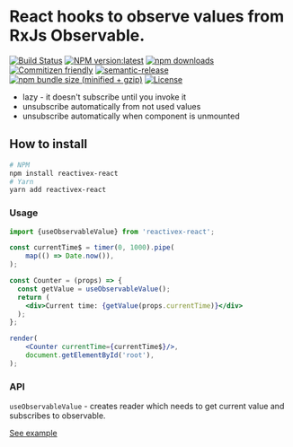 # React hooks to observe values from RxJs Observable.

[![Build Status](https://travis-ci.com/IgorBabkin/rxjs-react.svg?branch=master)](https://travis-ci.com/IgorBabkin/rxjs-react)
[![NPM version:latest](https://img.shields.io/npm/v/reactivex-react/latest.svg?style=flat-square)](https://www.npmjs.com/package/reactivex-react)
[![npm downloads](https://img.shields.io/npm/dt/reactivex-react.svg?style=flat-square)](https://www.npmjs.com/package/reactivex-react)
[![Commitizen friendly](https://img.shields.io/badge/commitizen-friendly-brightgreen.svg)](http://commitizen.github.io/cz-cli/)
[![semantic-release](https://img.shields.io/badge/%20%20%F0%9F%93%A6%F0%9F%9A%80-semantic--release-e10079.svg)](https://github.com/semantic-release/semantic-release)
[![npm bundle size (minified + gzip)](https://img.shields.io/bundlephobia/minzip/reactivex-react.svg)](https://www.npmjs.com/package/reactivex-react)
[![License](https://img.shields.io/npm/l/reactivex-react)](https://www.npmjs.com/package/reactivex-react)

- lazy - it doesn't subscribe until you invoke it
- unsubscribe automatically from not used values
- unsubscribe automatically when component is unmounted

## How to install

```sh
# NPM
npm install reactivex-react
# Yarn
yarn add reactivex-react
```

### Usage

```jsx
import {useObservableValue} from 'reactivex-react';

const currentTime$ = timer(0, 1000).pipe(
    map(() => Date.now()),
);

const Counter = (props) => {
  const getValue = useObservableValue();
  return (
    <div>Current time: {getValue(props.currentTime)}</div>
  );
};

render(
    <Counter currentTime={currentTime$}/>,
    document.getElementById('root'),
);
```

### API

`useObservableValue` - creates reader which needs to get current value and subscribes to observable.

[See example](https://github.com/IgorBabkin/rxjs-react/blob/master/example/AppView.tsx)
